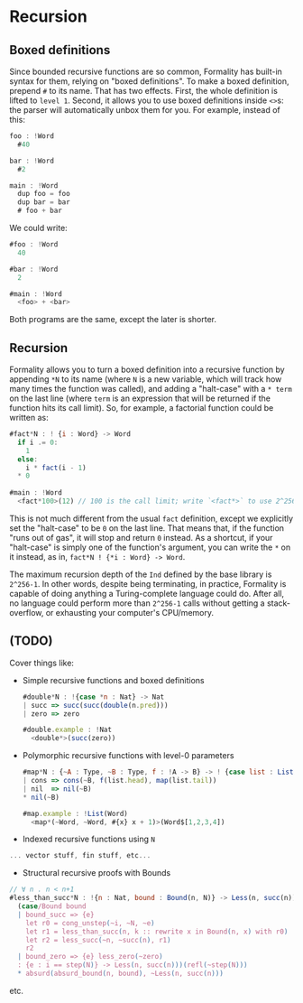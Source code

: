 # Recursion

## Boxed definitions

Since bounded recursive functions are so common, Formality has built-in syntax for them, relying on "boxed definitions". To make a boxed definition, prepend `#` to its name. That has two effects. First, the whole definition is lifted to `level 1`. Second, it allows you to use boxed definitions inside `<>`s: the parser will automatically unbox them for you. For example, instead of this:

```javascript
foo : !Word
  #40

bar : !Word
  #2

main : !Word
  dup foo = foo
  dup bar = bar
  # foo + bar
```

We could write:

```javascript
#foo : !Word
  40

#bar : !Word
  2

#main : !Word
  <foo> + <bar>
```

Both programs are the same, except the later is shorter.

## Recursion

Formality allows you to turn a boxed definition into a recursive function by appending `*N` to its name (where `N` is a new variable, which will track how many times the function was called), and adding a "halt-case" with a `* term` on the last line (where `term` is an expression that will be returned if the function hits its call limit). So, for example, a factorial function could be written as:

```javascript
#fact*N : ! {i : Word} -> Word
  if i .= 0:
    1
  else:
    i * fact(i - 1)
  * 0
  
#main : !Word
  <fact*100>(12) // 100 is the call limit; write `<fact*>` to use 2^256-1
```

This is not much different from the usual `fact` definition, except we explicitly set the "halt-case" to be `0` on the last line. That means that, if the function "runs out of gas", it will stop and return `0` instead. As a shortcut, if your "halt-case" is simply one of the function's argument, you can write the `*` on it instead, as in, `fact*N ! {*i : Word} -> Word`. 

The maximum recursion depth of the `Ind` defined by the base library is `2^256-1`. In other words, despite being terminating, in practice, Formality is capable of doing anything a Turing-complete language could do. After all, no language could perform more than `2^256-1` calls without getting a stack-overflow, or exhausting your computer's CPU/memory.

## (TODO)

Cover things like:

- Simple recursive functions and boxed definitions

    ```javascript
    #double*N : !{case *n : Nat} -> Nat
    | succ => succ(succ(double(n.pred)))
    | zero => zero

    #double.example : !Nat
      <double*>(succ(zero))
    ```

- Polymorphic recursive functions with level-0 parameters

    ```javascript
    #map*N : {~A : Type, ~B : Type, f : !A -> B} -> ! {case list : List(A)} -> List(B)
    | cons => cons(~B, f(list.head), map(list.tail))
    | nil  => nil(~B)
    * nil(~B)

    #map.example : !List(Word)
      <map*(~Word, ~Word, #{x} x + 1)>(Word$[1,2,3,4])
    ```

- Indexed recursive functions using `N`

```javascript
... vector stuff, fin stuff, etc...
```


- Structural recursive proofs with Bounds

```javascript
// ∀ n . n < n+1
#less_than_succ*N : !{n : Nat, bound : Bound(n, N)} -> Less(n, succ(n))
  (case/Bound bound
  | bound_succ => {e}
    let r0 = cong_unstep(~i, ~N, ~e)
    let r1 = less_than_succ(n, k :: rewrite x in Bound(n, x) with r0)
    let r2 = less_succ(~n, ~succ(n), r1)
    r2
  | bound_zero => {e} less_zero(~zero)
  : {e : i == step(N)} -> Less(n, succ(n)))(refl(~step(N)))
  * absurd(absurd_bound(n, bound), ~Less(n, succ(n)))
```


etc.
